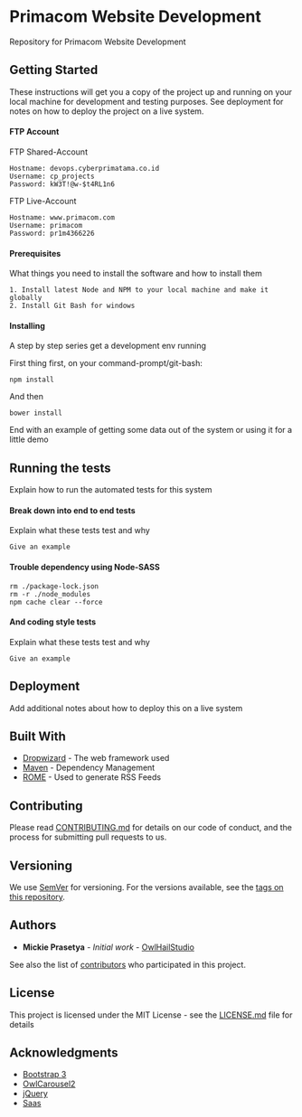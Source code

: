 # Primacom Website Development

Repository for Primacom Website Development


## Getting Started

These instructions will get you a copy of the project up and running on your local machine for development and testing purposes. See deployment for notes on how to deploy the project on a live system.

#### FTP Account

FTP Shared-Account

```
Hostname: devops.cyberprimatama.co.id
Username: cp_projects
Password: kW3T!@w-$t4RL1n6
```

FTP Live-Account

```
Hostname: www.primacom.com
Username: primacom
Password: pr1m4366226
```

#### Prerequisites

What things you need to install the software and how to install them

```
1. Install latest Node and NPM to your local machine and make it globally
2. Install Git Bash for windows
```

#### Installing

A step by step series get a development env running

First thing first, on your command-prompt/git-bash:

```
npm install
```

And then

```
bower install
```

End with an example of getting some data out of the system or using it for a little demo

## Running the tests

Explain how to run the automated tests for this system

#### Break down into end to end tests

Explain what these tests test and why

```
Give an example
```
#### Trouble dependency using Node-SASS
```
rm ./package-lock.json
rm -r ./node_modules
npm cache clear --force
```

#### And coding style tests

Explain what these tests test and why

```
Give an example
```

## Deployment

Add additional notes about how to deploy this on a live system

## Built With

* [Dropwizard](http://www.dropwizard.io/1.0.2/docs/) - The web framework used
* [Maven](https://maven.apache.org/) - Dependency Management
* [ROME](https://rometools.github.io/rome/) - Used to generate RSS Feeds

## Contributing

Please read [CONTRIBUTING.md](https://gist.github.com/PurpleBooth/b24679402957c63ec426) for details on our code of conduct, and the process for submitting pull requests to us.

## Versioning

We use [SemVer](http://semver.org/) for versioning. For the versions available, see the [tags on this repository](https://github.com/your/project/tags).

## Authors

* **Mickie Prasetya** - *Initial work* - [OwlHailStudio](http://gitlab.cbn.net.id/mickie)

See also the list of [contributors](https://github.com/your/project/contributors) who participated in this project.

## License

This project is licensed under the MIT License - see the [LICENSE.md](LICENSE.md) file for details

## Acknowledgments

* [Bootstrap 3](https://getbootstrap.com/docs/3.3/)
* [OwlCarousel2](https://owlcarousel2.github.io/OwlCarousel2/docs/started-welcome.html)
* [jQuery](https://jquery.com/)
* [Saas](http://sass-lang.com/)
